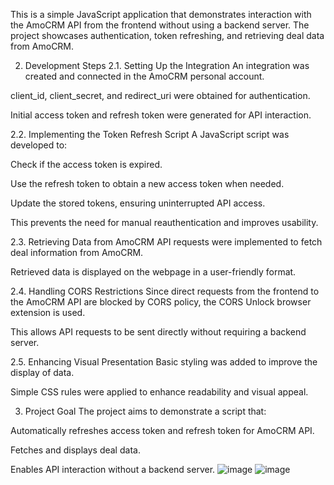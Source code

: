 This is a simple JavaScript application that demonstrates interaction with the AmoCRM API from the frontend without using a backend server. The project showcases authentication, token refreshing, and retrieving deal data from AmoCRM.

2. Development Steps
2.1. Setting Up the Integration
An integration was created and connected in the AmoCRM personal account.

client_id, client_secret, and redirect_uri were obtained for authentication.

Initial access token and refresh token were generated for API interaction.

2.2. Implementing the Token Refresh Script
A JavaScript script was developed to:

Check if the access token is expired.

Use the refresh token to obtain a new access token when needed.

Update the stored tokens, ensuring uninterrupted API access.

This prevents the need for manual reauthentication and improves usability.

2.3. Retrieving Data from AmoCRM
API requests were implemented to fetch deal information from AmoCRM.

Retrieved data is displayed on the webpage in a user-friendly format.

2.4. Handling CORS Restrictions
Since direct requests from the frontend to the AmoCRM API are blocked by CORS policy, the CORS Unlock browser extension is used.

This allows API requests to be sent directly without requiring a backend server.

2.5. Enhancing Visual Presentation
Basic styling was added to improve the display of data.

Simple CSS rules were applied to enhance readability and visual appeal.

3. Project Goal
The project aims to demonstrate a script that:

Automatically refreshes access token and refresh token for AmoCRM API.

Fetches and displays deal data.

Enables API interaction without a backend server.
![image](https://github.com/user-attachments/assets/daf0145a-87f4-4f91-8eab-16f680726e9d)
![image](https://github.com/user-attachments/assets/f2465d0f-4b31-4a2c-bc63-ec3890b96c07)
